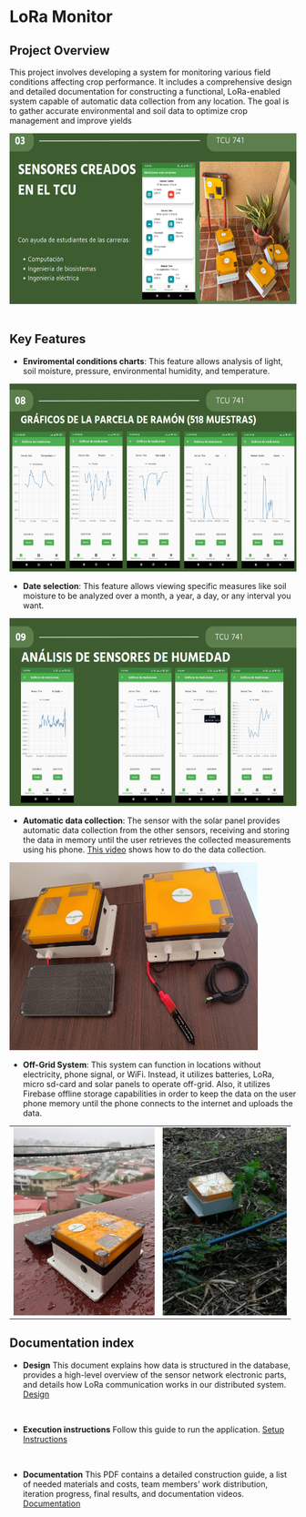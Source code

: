 # LoRa Monitor

## Project Overview
This project involves developing a system for monitoring various field conditions affecting crop performance. It includes a comprehensive design and detailed documentation for constructing a functional, LoRa-enabled system capable of automatic data collection from any location. The goal is to gather accurate environmental and soil data to optimize crop management and improve yields

<img src="images/cover.png" alt="depImg" height="300">
</br>
</br>

## Key Features
- **Enviromental conditions charts**: This feature allows analysis of light, soil moisture, pressure, environmental humidity, and temperature.
<img src="images/charts.png" alt="depImg" height="330">

- **Date selection**: This feature allows viewing specific measures like soil moisture to be analyzed over a month, a year, a day, or any interval you want.
<img src="images/soilMoisture.png" alt="depImg" height="330">

- **Automatic data collection**: The sensor with the solar panel provides automatic data collection from the other sensors, receiving and storing the data in memory until the user retrieves the collected measurements using his phone.
[This video](https://www.youtube.com/watch?v=m7cy36ZBEvo) shows how to do the data collection.
<img src="images/automaticCollection.png" alt="depImg" height="330">

- **Off-Grid System**: This system can function in locations without electricity, phone signal, or WiFi. Instead, it utilizes batteries, LoRa, micro sd-card and solar panels to operate off-grid.
Also, it utilizes Firebase offline storage capabilities in order to keep the data on the user phone memory until the phone connects to the internet and uploads the data.
<table>
  <tr>
    <td><img src="images/offGrid.jpg" alt="depImg" height="330"></td>
    <td><img src="images/fieldTest.jpg" alt="depImg" height="330"></td>
  </tr>
</table>


## Documentation index
- **Design**
This document explains how data is structured in the database, provides a high-level overview of the sensor network electronic parts, and details how LoRa communication works in our distributed system.
<a href="/design/DESIGN.md">Design</a>
<br>

- **Execution instructions**
Follow this guide to run the application.
<a href="/SETUP.md">Setup Instructions</a>
<br>

- **Documentation**
This PDF contains a detailed construction guide, a list of needed materials and costs, team members' work distribution, iteration progress, final results, and documentation videos.
<a href="/documentation/loraMonitorDoc.pdf">Documentation </a>
<br>
